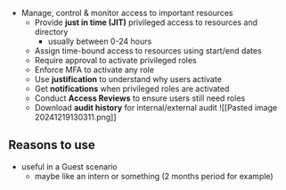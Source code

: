 - Manage, control & monitor access to important resources
	- Provide **just in time (JIT)** privileged access to resources and directory
		- usually between 0-24 hours
	- Assign time-bound access to resources using start/end dates
	- Require approval to activate privileged roles
	- Enforce MFA to activate any role
	- Use **justification** to understand why users activate
	- Get **notifications** when privileged roles are activated
	- Conduct **Access Reviews** to ensure users still need roles
	- Download **audit history** for internal/external audit
![[Pasted image 20241219130311.png]]
## Reasons to use
- useful in a Guest scenario
	- maybe like an intern or something (2 months period for example)